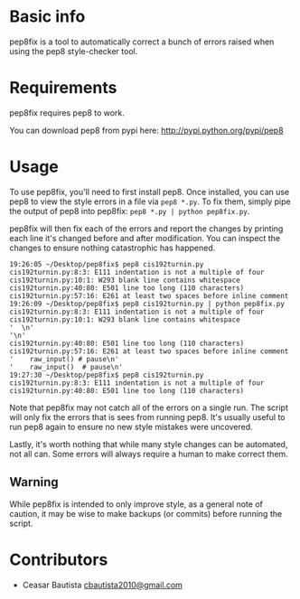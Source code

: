 Basic info
==========

pep8fix is a tool to automatically correct a bunch of errors raised when using the pep8 style-checker tool.

Requirements
============

pep8fix requires pep8 to work.

You can download pep8 from pypi here: http://pypi.python.org/pypi/pep8

Usage
=====

To use pep8fix, you'll need to first install pep8. Once installed, you can use pep8 to view the style errors in a file via `pep8 *.py`. To fix them, simply pipe the output of pep8 into pep8fix: `pep8 *.py | python pep8fix.py`.

pep8fix will then fix each of the errors and report the changes by printing  each line it's changed before and after modification. You can inspect the changes to ensure nothing catastrophic has happened.


    19:26:05 ~/Desktop/pep8fix$ pep8 cis192turnin.py 
    cis192turnin.py:8:3: E111 indentation is not a multiple of four
    cis192turnin.py:10:1: W293 blank line contains whitespace
    cis192turnin.py:40:80: E501 line too long (110 characters)
    cis192turnin.py:57:16: E261 at least two spaces before inline comment
    19:26:09 ~/Desktop/pep8fix$ pep8 cis192turnin.py | python pep8fix.py 
    cis192turnin.py:8:3: E111 indentation is not a multiple of four
    cis192turnin.py:10:1: W293 blank line contains whitespace
    '  \n'
    '\n'
    cis192turnin.py:40:80: E501 line too long (110 characters)
    cis192turnin.py:57:16: E261 at least two spaces before inline comment
    '    raw_input() # pause\n'
    '    raw_input()  # pause\n'
    19:27:30 ~/Desktop/pep8fix$ pep8 cis192turnin.py 
    cis192turnin.py:8:3: E111 indentation is not a multiple of four
    cis192turnin.py:40:80: E501 line too long (110 characters)

Note that pep8fix may not catch all of the errors on a single run. The script will only fix the errors that is sees from running pep8. It's usually useful to run pep8 again to ensure no new style mistakes were uncovered.

Lastly, it's worth nothing that while many style changes can be automated, not all can. Some errors will always require a human to make correct them.

Warning
-------

While pep8fix is intended to only improve style, as a general note of caution, it may be wise to make backups (or commits) before running the script.

Contributors
============

* Ceasar Bautista cbautista2010@gmail.com
